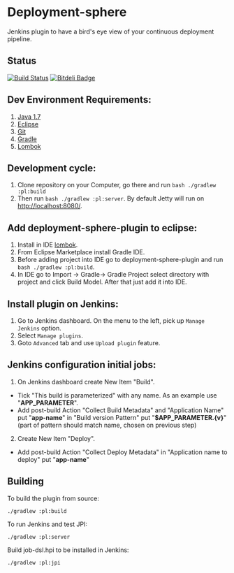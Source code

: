 Deployment-sphere
=======

Jenkins plugin to have a bird's eye view of your continuous deployment pipeline.

Status
------

[![Build Status](https://travis-ci.org/webdizz/deployment-sphere-plugin.png?branch=master)](https://travis-ci.org/webdizz/deployment-sphere-plugin)
[![Bitdeli Badge](https://d2weczhvl823v0.cloudfront.net/webdizz/deployment-sphere-plugin/trend.png)](https://bitdeli.com/free "Bitdeli Badge")

Dev Environment Requirements:
------

1. [Java 1.7](http://www.oracle.com/technetwork/java/javase/downloads/jdk7-downloads-1880260.html)
2. [Eclipse](https://eclipse.org/downloads/)
3. [Git](http://git-scm.com/downloads)
4. [Gradle](https://gradle.org/downloads/)
5. [Lombok](http://projectlombok.org/download.html)

Development cycle:
------

1. Сlone repository on your Computer, go there and run ```bash ./gradlew :pl:build```
2. Then run ```bash ./gradlew :pl:server```. By default Jetty will run on [http://localhost:8080/](http://localhost:8080/).

Add deployment-sphere-plugin to eclipse:
------

1. Install in IDE [lombok](http://projectlombok.org/download.html).
2. From Eclipse Marketplace install Gradle IDE.
3. Before adding project into IDE go to deployment-sphere-plugin and run ```bash ./gradlew :pl:build```.
4. In IDE go to Import -> Gradle-> Gradle Project select directory with project and click Build Model. After that just add it into IDE.

Install plugin on Jenkins:
------
1. Go to Jenkins dashboard. On the menu to the left, pick up ```Manage Jenkins``` option.
2. Select ```Manage plugins```.
3. Goto ```Advanced``` tab and use ```Upload plugin``` feature.

Jenkins configuration initial jobs:
------

1. On Jenkins dashboard create New Item "Build".
  * Tick "This build is parameterized" with any name. As an example use "**APP_PARAMETER**".
  * Add post-build Action "Collect Build Metadata" and "Application Name" put "**app-name**" in "Build version Pattern" put "**$APP_PARAMETER.{v}**" (part of pattern should match name, chosen on previous step)
2. Create New Item "Deploy".
  * Add post-build Action "Collect Deploy Metadata" in "Application name to deploy" put "**app-name**"

Building
--------
To build the plugin from source:

    ./gradlew :pl:build

To run Jenkins and test JPI:

    ./gradlew :pl:server

Build job-dsl.hpi to be installed in Jenkins:

    ./gradlew :pl:jpi


